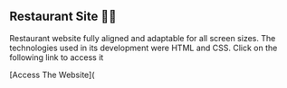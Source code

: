 ## Restaurant Site 🍔🍟
Restaurant website fully aligned and adaptable for all screen sizes. The technologies used in its development were HTML and CSS. Click on the following link to access it

[Access The Website](
